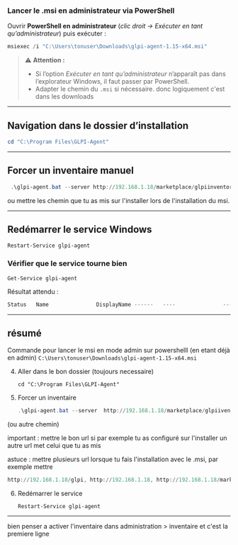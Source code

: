 
### Lancer le .msi en administrateur via PowerShell
Ouvrir **PowerShell en administrateur** (*clic droit → Exécuter en tant qu’administrateur*) puis exécuter :

```powershell
msiexec /i "C:\Users\tonuser\Downloads\glpi-agent-1.15-x64.msi"
```

> ⚠️ **Attention :**
> - Si l’option _Exécuter en tant qu’administrateur_ n’apparaît pas dans l’explorateur Windows, il faut passer par PowerShell.
> - Adapter le chemin du `.msi` si nécessaire.
donc logiquement c'est dans les downloads

---

## Navigation dans le dossier d’installation

```powershell
cd "C:\Program Files\GLPI-Agent"
```

---

## Forcer un inventaire manuel

```powershell
 .\glpi-agent.bat --server http://192.168.1.18/marketplace/glpiinventory/
```
ou mettre les chemin que tu as mis sur l'installer lors de l'installation du msi. 

---

## Redémarrer le service Windows

`Restart-Service glpi-agent`

### Vérifier que le service tourne bien

`Get-Service glpi-agent`

Résultat attendu :

```powershell 
Status   Name               DisplayName ------   ----               ----------- Running  glpi-agent         GLPI Agent`
```
---

## résumé
 
Commande pour lancer le msi en mode admin sur powershelll (en etant déjà en admin)
    `C:\Users\tonuser\Downloads\glpi-agent-1.15-x64.msi`
    
4. Aller dans le bon dossier (toujours necessaire)
    
    `cd "C:\Program Files\GLPI-Agent"`
    
5. Forcer un inventaire

   ```powershell
   .\glpi-agent.bat --server  http://192.168.1.18/marketplace/glpiiventory
    ```
 (ou autre chemin)


important : mettre le bon url si par exemple tu as configuré sur l'installer un autre url met celui que tu as mis 

astuce : mettre plusieurs url lorsque tu fais l'installation avec le .msi, par exemple mettre

```powershell
http://192.168.1.18/glpi, http://192.168.1.18, http://192.168.1.18/marketplace/glpiinventory
```

    
6. Redémarrer le service
    
    `Restart-Service glpi-agent`

---
bien penser a activer l'inventaire dans administration > inventaire et c'est la premiere ligne 
